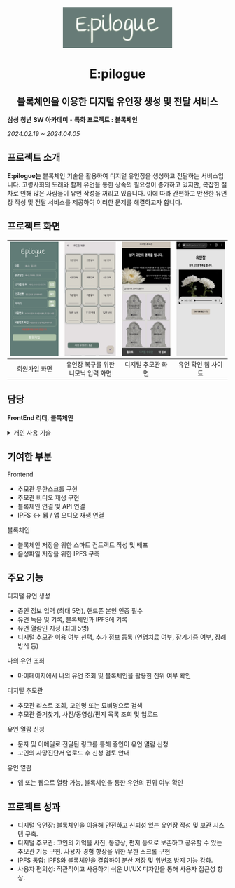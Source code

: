 <div align='center'> 
<img src='../assets/Epilogue.png' width=250/>

# E:pilogue 
## 블록체인을 이용한 디지털 유언장 생성 및 전달 서비스

</div> 




**삼성** **청년** **SW** **아카데미** *-* **특화** **프로젝트 :**  **블록체인**

_2024.02.19 ~ 2024.04.05_

## 프로젝트 소개

**E:pilogue는** 블록체인 기술을 활용하여 디지털 유언장을 생성하고 전달하는 서비스입니다. 고령사회의 도래와 함께 유언을 통한 상속의 필요성이 증가하고 있지만, 복잡한 절차로 인해 많은 사람들이 유언 작성을 꺼리고 있습니다. 이에 따라 간편하고 안전한 유언장 작성 및 전달 서비스를 제공하여 이러한 문제를 해결하고자 합니다.


## 프로젝트 화면

|<img src='../assets/epilogue/epilogue_sign.png' width=200 height=260/>|<img src='../assets/epilogue/epilogue_mne.png' width=200 height=260 />|<img src='../assets/epilogue/epilogue_memo.png' width=200 height=260 />| <img src='../assets/epilogue/epilogue_check.png' width=200 height=260 /> |
|:---:|:---:|:---:|:---:|
|회원가입 화면|유언장 복구를 위한 니모닉 입력 화면|디지털 추모관 화면|유언 확인 웹 사이트|


## 담당
**FrontEnd 리더**, **블록체인**

<details> 
<summary>
개인 사용 기술
</summary>

- Flutter
- Solidity
- IPFS
- Provider
- Web3
  
</details>

## 기여한 부분
Frontend
- 추모관 무한스크롤 구현
- 추모관 비디오 재생 구현 
- 블록체인 연결 및 API 연결 
- IPFS <-> 웹 / 앱 오디오 재생 연결

블록체인

- 블록체인 저장을 위한 스마트 컨트랙트 작성 및 배포
- 음성파일 저장을 위한 IPFS 구축

## 주요 기능
디지털 유언 생성

- 증인 정보 입력 (최대 5명), 핸드폰 본인 인증 필수
- 유언 녹음 및 기록, 블록체인과 IPFS에 기록
- 유언 열람인 지정 (최대 5명)
- 디지털 추모관 이용 여부 선택, 추가 정보 등록 (연명치료 여부, 장기기증 여부, 장례 방식 등)

나의 유언 조회

- 마이페이지에서 나의 유언 조회 및 블록체인을 활용한 진위 여부 확인

디지털 추모관

- 추모관 리스트 조회, 고인명 또는 묘비명으로 검색
- 추모관 즐겨찾기, 사진/동영상/편지 목록 조회 및 업로드

유언 열람 신청

- 문자 및 이메일로 전달된 링크를 통해 증인이 유언 열람 신청
- 고인의 사망진단서 업로드 후 신청 검토 안내

유언 열람
 
- 앱 또는 웹으로 열람 가능, 블록체인을 통한 유언의 진위 여부 확인

## 프로젝트 성과
- 디지털 유언장: 블록체인을 이용해 안전하고 신뢰성 있는 유언장 작성 및 보관 시스템 구축.
- 디지털 추모관: 고인의 기억을 사진, 동영상, 편지 등으로 보존하고 공유할 수 있는 추모관 기능 구현. 사용자 경험 향상을 위한 무한 스크롤 구현
- IPFS 통합: IPFS와 블록체인을 결합하여 분산 저장 및 위변조 방지 기능 강화.
- 사용자 편의성: 직관적이고 사용하기 쉬운 UI/UX 디자인을 통해 사용자 접근성 향상.

<!-- ### 느낀점 & 교훈

- 협업의 중요성: 다양한 기술과 도구를 활용하여 팀원들과 효과적으로 협업하는 방법을 배웠습니다. GitLab, Jira, Notion, Mattermost 등 협업 도구들을 적극 활용하여 프로젝트 관리와 소통을 원활하게 했습니다.
- 블록체인 이해: 블록체인의 원리와 이를 실제 서비스에 적용하는 과정을 통해 블록체인 기술에 대한 깊은 이해를 쌓았습니다.
- 문제 해결 능력: 프로젝트 진행 중 발생한 다양한 문제들을 해결하며 문제 해결 능력을 향상시켰습니다.

- 처음 접하는 기술에 대한 문제:

  - Flutter부터 블록체인까지 처음 접하는 기술이 많은 프로젝트였습니다. 이런 환경에도 불구하고 공식문서와 다른 개발자들이 문제를 해결한 방식을 찾아보며 프로젝트에 적용, 성공적으로 마무리 할 수 있었습니다. 특히, Flutter의 상태 관리와 UI/UX 디자인, Solidity를 이용한 스마트 컨트랙트 작성 등 새로운 기술들을 빠르게 습득하고 실전에 적용하는 데 성공했습니다.
  - 예상치 못한 에러와 버그 해결: 프로젝트 중간에 예상치 못한 에러와 버그가 발생했을 때, 이를 해결하기 위해 다양한 자료를 검색하고 팀원들과 협력하여 문제를 해결했습니다. 예를 들어 블록체인 분야의 블록체인 네트워크와의 연결 문제나 IPFS 노드 설정 문제 프론트엔드의 무한 스크롤, 음성파일 재생, 토큰과 해시값의 관리 등을 해결하며 기술적 역량을 키울 수 있었습니다. -->